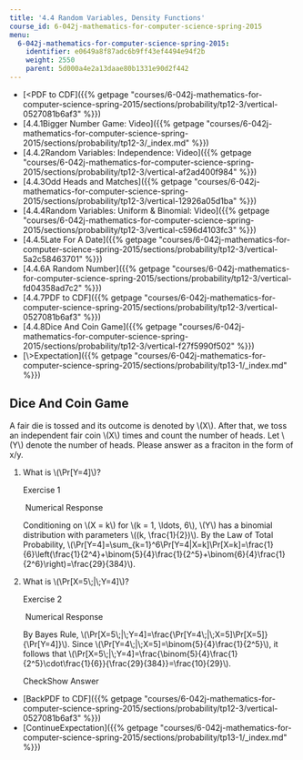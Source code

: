 ```yaml
---
title: '4.4 Random Variables, Density Functions'
course_id: 6-042j-mathematics-for-computer-science-spring-2015
menu:
  6-042j-mathematics-for-computer-science-spring-2015:
    identifier: e0649a8f87adc6b9ff43ef4494e94f2b
    weight: 2550
    parent: 5d000a4e2a13daae80b1331e90d2f442
---
```

*   [<PDF to CDF]({{% getpage "courses/6-042j-mathematics-for-computer-science-spring-2015/sections/probability/tp12-3/vertical-0527081b6af3" %}})
*   [4.4.1Bigger Number Game: Video]({{% getpage "courses/6-042j-mathematics-for-computer-science-spring-2015/sections/probability/tp12-3/_index.md" %}})
*   [4.4.2Random Variables: Independence: Video]({{% getpage "courses/6-042j-mathematics-for-computer-science-spring-2015/sections/probability/tp12-3/vertical-af2ad400f984" %}})
*   [4.4.3Odd Heads and Matches]({{% getpage "courses/6-042j-mathematics-for-computer-science-spring-2015/sections/probability/tp12-3/vertical-12926a05d1ba" %}})
*   [4.4.4Random Variables: Uniform & Binomial: Video]({{% getpage "courses/6-042j-mathematics-for-computer-science-spring-2015/sections/probability/tp12-3/vertical-c596d4103fc3" %}})
*   [4.4.5Late For A Date]({{% getpage "courses/6-042j-mathematics-for-computer-science-spring-2015/sections/probability/tp12-3/vertical-5a2c58463701" %}})
*   [4.4.6A Random Number]({{% getpage "courses/6-042j-mathematics-for-computer-science-spring-2015/sections/probability/tp12-3/vertical-fd04358ad7c2" %}})
*   [4.4.7PDF to CDF]({{% getpage "courses/6-042j-mathematics-for-computer-science-spring-2015/sections/probability/tp12-3/vertical-0527081b6af3" %}})
*   [4.4.8Dice And Coin Game]({{% getpage "courses/6-042j-mathematics-for-computer-science-spring-2015/sections/probability/tp12-3/vertical-f27f5990f502" %}})
*   [\\>Expectation]({{% getpage "courses/6-042j-mathematics-for-computer-science-spring-2015/sections/probability/tp13-1/_index.md" %}})

Dice And Coin Game
------------------

  

A fair die is tossed and its outcome is denoted by \\(X\\). After that, we toss an independent fair coin \\(X\\) times and count the number of heads. Let \\(Y\\) denote the number of heads. Please answer as a fraciton in the form of x/y.

1.  What is \\(\\Pr\[Y=4\]\\)?
    
    Exercise 1
    
    &nbsp;Numerical Response&nbsp;
    
    Conditioning on \\(X = k\\) for \\(k = 1, \\ldots, 6\\), \\(Y\\) has a binomial distribution with parameters \\((k, \\frac{1}{2})\\). By the Law of Total Probability, \\(\\Pr\[Y=4\]=\\sum\_{k=1}^6\\Pr\[Y=4|X=k\]\\Pr\[X=k\]=\\frac{1}{6}\\left(\\frac{1}{2^4}+\\binom{5}{4}\\frac{1}{2^5}+\\binom{6}{4}\\frac{1}{2^6}\\right)=\\frac{29}{384}\\).
    
  
3.  What is \\(\\Pr\[X=5\\;|\\;Y=4\]\\)?
    
    Exercise 2
    
    &nbsp;Numerical Response&nbsp;
    
    By Bayes Rule, \\(\\Pr\[X=5\\;|\\;Y=4\]=\\frac{\\Pr\[Y=4\\;|\\;X=5\]\\Pr\[X=5\]}{\\Pr\[Y=4\]}\\). Since \\(\\Pr\[Y=4\\;|\\;X=5\]=\\binom{5}{4}\\frac{1}{2^5}\\), it follows that \\(\\Pr\[X=5\\;|\\;Y=4\]=\\frac{\\binom{5}{4}\\frac{1}{2^5}\\cdot\\frac{1}{6}}{\\frac{29}{384}}=\\frac{10}{29}\\).
    
    CheckShow Answer
    

*   [BackPDF to CDF]({{% getpage "courses/6-042j-mathematics-for-computer-science-spring-2015/sections/probability/tp12-3/vertical-0527081b6af3" %}})
*   [ContinueExpectation]({{% getpage "courses/6-042j-mathematics-for-computer-science-spring-2015/sections/probability/tp13-1/_index.md" %}})